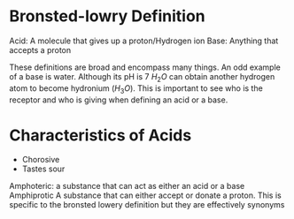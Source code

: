 # Bronsted-lowry Definition
Acid: A molecule that gives up a proton/Hydrogen ion
Base: Anything that accepts a proton

These definitions are broad and encompass many things. An odd example of a base is water. Although its pH is 7 $H_{2}O$ can obtain another hydrogen atom to become hydronium ($H_{3}O$). This is important to see who is the receptor and who is giving when defining an acid or a base.
# Characteristics of Acids
- Chorosive
- Tastes sour




Amphoteric: a substance that can act as either an acid or a base
Amphiprotic A substance that can either accept or donate a proton. This is specific to the bronsted lowery definition but they are effectively synonyms
